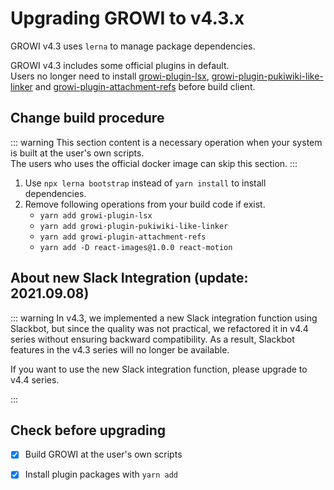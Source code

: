 # Upgrading GROWI to v4.3.x

GROWI v4.3 uses `lerna` to manage package dependencies.

GROWI v4.3 includes some official plugins in default.  
Users no longer need to install [growi-plugin-lsx](https://github.com/weseek/growi-plugin-lsx), [growi-plugin-pukiwiki-like-linker](https://github.com/weseek/growi-plugin-pukiwiki-like-linker) and [growi-plugin-attachment-refs](https://github.com/weseek/growi-plugin-attachment-refs) before build client.


## Change build procedure

::: warning
This section content is a necessary operation when your system is built at the user's own scripts.  
The users who uses the official docker image can skip this section.
:::

1. Use `npx lerna bootstrap` instead of `yarn install` to install dependencies.
1. Remove following operations from your build code if exist.
    - `yarn add growi-plugin-lsx`
    - `yarn add growi-plugin-pukiwiki-like-linker`
    - `yarn add growi-plugin-attachment-refs`
    - `yarn add -D react-images@1.0.0 react-motion`


## About new Slack Integration (update: 2021.09.08)

::: warning
In v4.3, we implemented a new Slack integration function using Slackbot, but since the quality was not practical, we refactored it in v4.4 series without ensuring backward compatibility.
As a result, Slackbot features in the v4.3 series will no longer be available.

If you want to use the new Slack integration function, please upgrade to v4.4 series.

:::

## Check before upgrading

- [x] Build GROWI at the user's own scripts
- [x] Install plugin packages with `yarn add`

